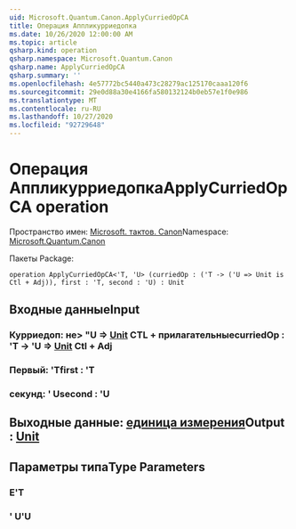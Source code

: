```yaml
---
uid: Microsoft.Quantum.Canon.ApplyCurriedOpCA
title: Операция Аппликурриедопка
ms.date: 10/26/2020 12:00:00 AM
ms.topic: article
qsharp.kind: operation
qsharp.namespace: Microsoft.Quantum.Canon
qsharp.name: ApplyCurriedOpCA
qsharp.summary: ''
ms.openlocfilehash: 4e57772bc5440a473c28279ac125170caaa120f6
ms.sourcegitcommit: 29e0d88a30e4166fa580132124b0eb57e1f0e986
ms.translationtype: MT
ms.contentlocale: ru-RU
ms.lasthandoff: 10/27/2020
ms.locfileid: "92729648"
---
```

# <a name="applycurriedopca-operation"></a><span data-ttu-id="f51d3-102">Операция Аппликурриедопка</span><span class="sxs-lookup"><span data-stu-id="f51d3-102">ApplyCurriedOpCA operation</span></span>

<span data-ttu-id="f51d3-103">Пространство имен: [Microsoft. тактов. Canon](xref:Microsoft.Quantum.Canon)</span><span class="sxs-lookup"><span data-stu-id="f51d3-103">Namespace: [Microsoft.Quantum.Canon](xref:Microsoft.Quantum.Canon)</span></span>

<span data-ttu-id="f51d3-104">Пакеты [](https://nuget.org/packages/)</span><span class="sxs-lookup"><span data-stu-id="f51d3-104">Package: [](https://nuget.org/packages/)</span></span>




```qsharp
operation ApplyCurriedOpCA<'T, 'U> (curriedOp : ('T -> ('U => Unit is Ctl + Adj)), first : 'T, second : 'U) : Unit
```


## <a name="input"></a><span data-ttu-id="f51d3-105">Входные данные</span><span class="sxs-lookup"><span data-stu-id="f51d3-105">Input</span></span>

### <a name="curriedop--t---u--unit-ctl--adj"></a><span data-ttu-id="f51d3-106">Курриедоп: не> "U => [Unit](xref:microsoft.quantum.lang-ref.unit) CTL + прилагательные</span><span class="sxs-lookup"><span data-stu-id="f51d3-106">curriedOp : 'T -> 'U => [Unit](xref:microsoft.quantum.lang-ref.unit) Ctl + Adj</span></span>




### <a name="first--t"></a><span data-ttu-id="f51d3-107">Первый: 'T</span><span class="sxs-lookup"><span data-stu-id="f51d3-107">first : 'T</span></span>




### <a name="second--u"></a><span data-ttu-id="f51d3-108">секунд: ' U</span><span class="sxs-lookup"><span data-stu-id="f51d3-108">second : 'U</span></span>





## <a name="output--unit"></a><span data-ttu-id="f51d3-109">Выходные данные: [единица измерения](xref:microsoft.quantum.lang-ref.unit)</span><span class="sxs-lookup"><span data-stu-id="f51d3-109">Output : [Unit](xref:microsoft.quantum.lang-ref.unit)</span></span>



## <a name="type-parameters"></a><span data-ttu-id="f51d3-110">Параметры типа</span><span class="sxs-lookup"><span data-stu-id="f51d3-110">Type Parameters</span></span>

### <a name="t"></a><span data-ttu-id="f51d3-111">Е</span><span class="sxs-lookup"><span data-stu-id="f51d3-111">'T</span></span>


### <a name="u"></a><span data-ttu-id="f51d3-112">' U</span><span class="sxs-lookup"><span data-stu-id="f51d3-112">'U</span></span>


